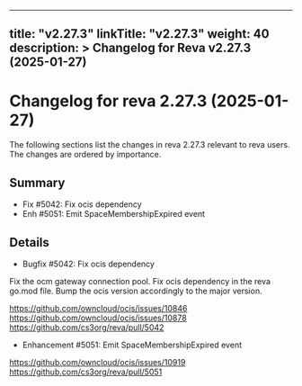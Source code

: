 
---
title: "v2.27.3"
linkTitle: "v2.27.3"
weight: 40
description: >
  Changelog for Reva v2.27.3 (2025-01-27)
---

Changelog for reva 2.27.3 (2025-01-27)
=======================================

The following sections list the changes in reva 2.27.3 relevant to
reva users. The changes are ordered by importance.

Summary
-------

*   Fix #5042: Fix ocis dependency
*   Enh #5051: Emit SpaceMembershipExpired event

Details
-------

*   Bugfix #5042: Fix ocis dependency

   Fix the ocm gateway connection pool. Fix ocis dependency in the reva go.mod file. Bump the ocis
   version accordingly to the major version.

   https://github.com/owncloud/ocis/issues/10846
   https://github.com/owncloud/ocis/issues/10878
   https://github.com/cs3org/reva/pull/5042

*   Enhancement #5051: Emit SpaceMembershipExpired event

   https://github.com/owncloud/ocis/issues/10919
   https://github.com/cs3org/reva/pull/5051

